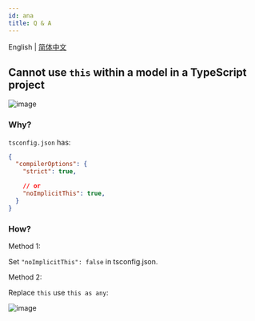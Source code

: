 ```yaml
---
id: ana
title: Q & A
---
```


English | [简体中文](./qna.zh-CN.md)

## Cannot use `this` within a model in a TypeScript project

![image](https://user-images.githubusercontent.com/4392234/85498836-09024900-b613-11ea-9150-8287b4455e92.png)

### Why?

`tsconfig.json` has:

```json
{
  "compilerOptions": {
    "strict": true,

    // or
    "noImplicitThis": true,
  }
}
```

### How?

Method 1:

Set `"noImplicitThis": false` in tsconfig.json.

Method 2:

Replace `this` use `this as any`:

![image](https://user-images.githubusercontent.com/4392234/85499976-318b4280-b615-11ea-9be4-e7f9a79a8463.png)

